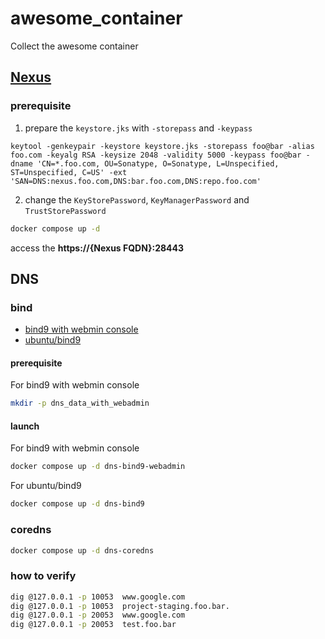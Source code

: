 # awesome_container
Collect the awesome container

## [Nexus](https://hub.docker.com/r/sonatype/nexus3/)
### prerequisite
1. prepare the `keystore.jks` with `-storepass` and `-keypass`
```
keytool -genkeypair -keystore keystore.jks -storepass foo@bar -alias foo.com -keyalg RSA -keysize 2048 -validity 5000 -keypass foo@bar -dname 'CN=*.foo.com, OU=Sonatype, O=Sonatype, L=Unspecified, ST=Unspecified, C=US' -ext 'SAN=DNS:nexus.foo.com,DNS:bar.foo.com,DNS:repo.foo.com'
```
2. change the `KeyStorePassword`, `KeyManagerPassword` and `TrustStorePassword`

``` bash
docker compose up -d
```
access the **https://{Nexus FQDN}:28443**

## DNS

### bind

- [bind9 with webmin console](https://hub.docker.com/r/sameersbn/bind)
- [ubuntu/bind9](https://hub.docker.com/r/ubuntu/bind9)

#### prerequisite

For bind9 with webmin console
``` bash
mkdir -p dns_data_with_webadmin
```

#### launch

For bind9 with webmin console
``` bash
docker compose up -d dns-bind9-webadmin
```

For ubuntu/bind9
``` bash
docker compose up -d dns-bind9
```

### coredns

``` bash
docker compose up -d dns-coredns
```

### how to verify

``` bash
dig @127.0.0.1 -p 10053  www.google.com
dig @127.0.0.1 -p 10053  project-staging.foo.bar.
dig @127.0.0.1 -p 20053  www.google.com
dig @127.0.0.1 -p 20053  test.foo.bar
```